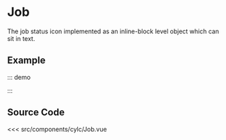 # Job

The job status icon implemented as an inline-block level object
which can sit in text.

## Example

::: demo
<div id="app" class="job_theme--default">
  <job status="submitted" />
  <job status="running" />
  <job status="succeeded" />
  <job status="failed" />
  <job status="submit-failed" />
</div>
:::

## Source Code

<SourceCode>
<<< src/components/cylc/Job.vue
</SourceCode>
